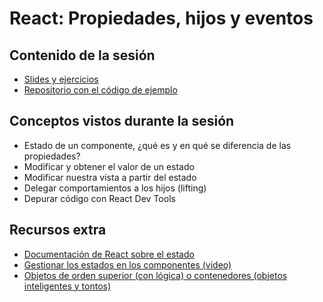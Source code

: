 # React: Propiedades, hijos y eventos

## Contenido de la sesión

- [Slides y ejercicios](http://slides.com/adalab/deck-2-2-5#/)
- [Repositorio con el código de ejemplo](https://github.com/Adalab/ejemplo-react-state)

## Conceptos vistos durante la sesión

- Estado de un componente, ¿qué es y en qué se diferencia de las propiedades?
- Modificar y obtener el valor de un estado
- Modificar nuestra vista a partir del estado
- Delegar comportamientos a los hijos (lifting)
- Depurar código con React Dev Tools

## Recursos extra

- [Documentación de React sobre el estado](https://facebook.github.io/react/docs/state-and-lifecycle.html)
- [Gestionar los estados en los componentes (video)](http://egghead.io/lessons/react-state-basics)
- [Objetos de orden superior (con lógica) o contenedores (objetos inteligentes y tontos)](egghead.io/lessons/react-react-fundamentals-higher-order-components-replaces-mixins)
